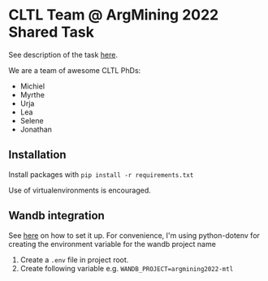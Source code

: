 # CLTL Team @ ArgMining 2022 Shared Task

See description of the task [here](https://phhei.github.io/ArgsValidNovel/).

We are a team of awesome CLTL PhDs:
- Michiel
- Myrthe
- Urja
- Lea
- Selene
- Jonathan


## Installation
Install packages with `pip install -r requirements.txt`

Use of virtualenvironments is encouraged.

## Wandb integration
See [here](https://docs.wandb.ai/guides/integrations/huggingface) on how to set it up. For convenience, I'm using python-dotenv for creating the environment variable for the wandb project name
1. Create a `.env` file in project root.
2. Create following variable e.g. `WANDB_PROJECT=argmining2022-mtl`
